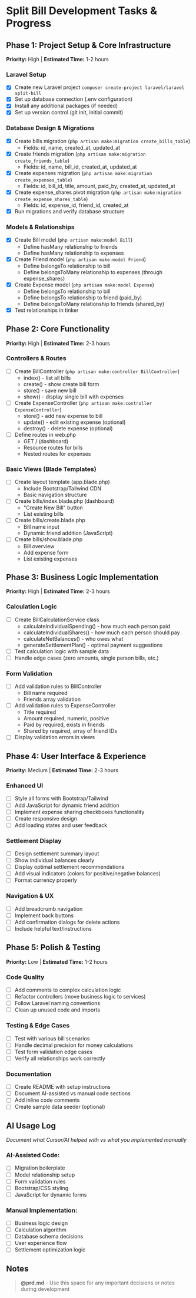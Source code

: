 # Split Bill Development Tasks & Progress

## Phase 1: Project Setup & Core Infrastructure
**Priority:** High | **Estimated Time:** 1-2 hours

### Laravel Setup
- [x] Create new Laravel project `composer create-project laravel/laravel split-bill`
- [x] Set up database connection (.env configuration)
- [x] Install any additional packages (if needed)
- [x] Set up version control (git init, initial commit)

### Database Design & Migrations
- [x] Create bills migration (`php artisan make:migration create_bills_table`)
  - Fields: id, name, created_at, updated_at
- [x] Create friends migration (`php artisan make:migration create_friends_table`)
  - Fields: id, name, bill_id, created_at, updated_at
- [x] Create expenses migration (`php artisan make:migration create_expenses_table`)
  - Fields: id, bill_id, title, amount, paid_by, created_at, updated_at
- [x] Create expense_shares pivot migration (`php artisan make:migration create_expense_shares_table`)
  - Fields: id, expense_id, friend_id, created_at
- [x] Run migrations and verify database structure

### Models & Relationships
- [x] Create Bill model (`php artisan make:model Bill`)
  - Define hasMany relationship to friends
  - Define hasMany relationship to expenses
- [x] Create Friend model (`php artisan make:model Friend`)
  - Define belongsTo relationship to bill
  - Define belongsToMany relationship to expenses (through expense_shares)
- [x] Create Expense model (`php artisan make:model Expense`)
  - Define belongsTo relationship to bill
  - Define belongsTo relationship to friend (paid_by)
  - Define belongsToMany relationship to friends (shared_by)
- [x] Test relationships in tinker

## Phase 2: Core Functionality
**Priority:** High | **Estimated Time:** 2-3 hours

### Controllers & Routes
- [ ] Create BillController (`php artisan make:controller BillController`)
  - index() - list all bills
  - create() - show create bill form
  - store() - save new bill
  - show() - display single bill with expenses
- [ ] Create ExpenseController (`php artisan make:controller ExpenseController`)
  - store() - add new expense to bill
  - update() - edit existing expense (optional)
  - destroy() - delete expense (optional)
- [ ] Define routes in web.php
  - GET / (dashboard)
  - Resource routes for bills
  - Nested routes for expenses

### Basic Views (Blade Templates)
- [ ] Create layout template (app.blade.php)
  - Include Bootstrap/Tailwind CDN
  - Basic navigation structure
- [ ] Create bills/index.blade.php (dashboard)
  - "Create New Bill" button
  - List existing bills
- [ ] Create bills/create.blade.php
  - Bill name input
  - Dynamic friend addition (JavaScript)
- [ ] Create bills/show.blade.php
  - Bill overview
  - Add expense form
  - List existing expenses

## Phase 3: Business Logic Implementation
**Priority:** High | **Estimated Time:** 2-3 hours

### Calculation Logic
- [ ] Create BillCalculationService class
  - calculateIndividualSpending() - how much each person paid
  - calculateIndividualShares() - how much each person should pay
  - calculateNetBalances() - who owes what
  - generateSettlementPlan() - optimal payment suggestions
- [ ] Test calculation logic with sample data
- [ ] Handle edge cases (zero amounts, single person bills, etc.)

### Form Validation
- [ ] Add validation rules to BillController
  - Bill name required
  - Friends array validation
- [ ] Add validation rules to ExpenseController
  - Title required
  - Amount required, numeric, positive
  - Paid by required, exists in friends
  - Shared by required, array of friend IDs
- [ ] Display validation errors in views

## Phase 4: User Interface & Experience
**Priority:** Medium | **Estimated Time:** 2-3 hours

### Enhanced UI
- [ ] Style all forms with Bootstrap/Tailwind
- [ ] Add JavaScript for dynamic friend addition
- [ ] Implement expense sharing checkboxes functionality
- [ ] Create responsive design
- [ ] Add loading states and user feedback

### Settlement Display
- [ ] Design settlement summary layout
- [ ] Show individual balances clearly
- [ ] Display optimal settlement recommendations
- [ ] Add visual indicators (colors for positive/negative balances)
- [ ] Format currency properly

### Navigation & UX
- [ ] Add breadcrumb navigation
- [ ] Implement back buttons
- [ ] Add confirmation dialogs for delete actions
- [ ] Include helpful text/instructions

## Phase 5: Polish & Testing
**Priority:** Low | **Estimated Time:** 1-2 hours

### Code Quality
- [ ] Add comments to complex calculation logic
- [ ] Refactor controllers (move business logic to services)
- [ ] Follow Laravel naming conventions
- [ ] Clean up unused code and imports

### Testing & Edge Cases
- [ ] Test with various bill scenarios
- [ ] Handle decimal precision for money calculations
- [ ] Test form validation edge cases
- [ ] Verify all relationships work correctly

### Documentation
- [ ] Create README with setup instructions
- [ ] Document AI-assisted vs manual code sections
- [ ] Add inline code comments
- [ ] Create sample data seeder (optional)

## AI Usage Log
*Document what Cursor/AI helped with vs what you implemented manually*

### AI-Assisted Code:
- [ ] Migration boilerplate
- [ ] Model relationship setup
- [ ] Form validation rules
- [ ] Bootstrap/CSS styling
- [ ] JavaScript for dynamic forms

### Manual Implementation:
- [ ] Business logic design
- [ ] Calculation algorithm
- [ ] Database schema decisions
- [ ] User experience flow
- [ ] Settlement optimization logic

## Notes
> **@prd.md** - Use this space for any important decisions or notes during development